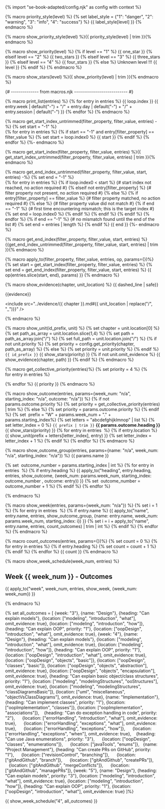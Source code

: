 {% import "se-book-adapted/config.njk" as config with context %}

{% macro priority_style(level) %}
{% set label_style = {"1": "danger", "2": "warning", "3": "info", "4": "success"} %}
{{ label_style[level] }}
{% endmacro %}


{% macro show_priority_style(level) %}{{ priority_style(level) | trim }}{% endmacro %}

{% macro show_priority(level) %}
{% if level == "1" %}
  {{ one_star }}
{% elseif level == "2" %}
  {{ two_stars }}
{% elseif level == "3" %}
  {{ three_stars }}
{% elseif level == "4" %}
  {{ four_stars }}
{% else %}
  Unknown level !!! {{ level }}
{% endif %}
{% endmacro %}


{% macro show_stars(level) %}{{ show_priority(level) | trim }}{% endmacro %}

{# -------------- from macros.njk --------------------------- #}

{% macro print_list(entries) %} 
{% for entry in entries %}
{{ loop.index }} {{ entry.week | default("-") + "/" + entry.day | default("-") + "/" + entry.session | default("-") }}
{% endfor %}
{% endmacro %}


{% macro get_start_index_untrimmed(filter_property, filter_value, entries) -%}
{% set start = "-1" %}  
{% for entry in entries %}
{% if start == "-1" and entry[filter_property] == filter_value %} 
  {% set start = loop.index0 %}
  {{ start }}
{% endif %}
{% endfor %}
{%- endmacro %}


{% macro get_start_index(filter_property, filter_value, entries) %}{{ get_start_index_untrimmed(filter_property, filter_value, entries) | trim }}{% endmacro %}


{% macro get_end_index_untrimmed(filter_property, filter_value, start, entries) -%}
{% set end = "-1" %}  
{% for entry in entries %}
{% if loop.index0 < start %} 
  {# start index not reached, no action required #}
{% elseif not entry[filter_property] %}
  {# filter property not present, no action required #}
{% else %}
  {% if entry[filter_property] == filter_value %} 
    {# filter property matched, no action required #}
  {% else %}
    {# filter property value did not match #}
    {% if end == "-1" %} 
      {# first time encountering mismatch; this is the target index #}
      {% set end = loop.index0 %}
    {% endif %}
  {% endif %}
{% endif %}
{% endfor %}
{% if end == "-1" %} 
  {# no mismatch found until the end of the list #}
  {% set end = entries | length %}
{% endif %}
{{ end }}
{%- endmacro %}


{% macro get_end_index(filter_property, filter_value, start, entries) %}{{get_end_index_untrimmed(filter_property, filter_value, start, entries) | trim }}{% endmacro %}


{% macro apply_to(filter_property, filter_value, entries, op, params={})%} 
{% set start = get_start_index(filter_property, filter_value, entries) %} 
{% set end = get_end_index(filter_property, filter_value, start, entries) %} 
{{ op(entries.slice(start, end), params) }}
{% endmacro %}

{% macro show_evidence(chapter, unit_location) %}
{{ dashed_line | safe}}

{{evidence}}

<include src="../evidence/{{ chapter }}.md#{{ unit_location | replace("/", "_")}}" />

{% endmacro %}


{% macro show_unit(id_prefix, unit) %}
{% set chapter = unit.location[0] %}
{% set path_as_array = unit.location.slice(1,4) %}
{% set path = path_as_array.join("/") %}
{% set full_path = unit.location.join("/") %}
{% if not unit.priority %}
  {% set priority = config.get_priority(chapter, path_as_array) %}
{% else %}
  {% set priority = unit.priority %}
{% endif %}
<panel type="{{ show_priority_style(priority) }}" no-close >
<span slot="header" class="panel-title"><md>`{{ id_prefix }}` <include src="../../book/{{  full_path }}/text.md#outcomes" inline/> {{ show_stars(priority) }}</md></span>
  <include src="../../book/{{ full_path }}/unit-inElsewhere-asFlat.md" boilerplate />
  {% if not unit.omit_evidence %}
  {{ show_evidence(chapter, path) }}
  {% endif %}
</panel>
{% endmacro %}


{% macro get_collective_priority(entries)%} 
{% set priority = 4 %} 
{% for entry in entries %} 


{% endfor %}
{{ priority }}
{% endmacro %}


{% macro show_outcome(entries, params={week_num: "n/a", starting_index: "n/a", outcome: "n/a"}) %}
{% if not params.outcome.priority %}
  {% set priority = get_collective_priority(entries) | trim %}
{% else %}
  {% set priority = params.outcome.priority %}
{% endif %} 
{% set  prefix = "W" + params.week_num + "." + params.starting_index%}
{% set letters = "abcdefghijklmnop" | list %} 
{% set letter_index = 0 %} 
<panel no-close expanded >
<span slot="header" class="panel-title"><md>`{{ prefix | trim }}` **{{ params.outcome.heading }}** {{ show_stars(priority) }}</md> </span>
{% for entry in entries  %} 
  {% if entry.location %} 
{{ show_unit(prefix + letters[letter_index], entry) }}
{% set letter_index = letter_index + 1 %}
  {% endif %}
{% endfor %}
</panel>
{% endmacro %}


{% macro show_outcome_group(entries, params={name: "n/a", week_num: "n/a", starting_index: "n/a"}) %} 
<span class="activity-desc">{{ params.name }}</span>
<div class="indented">
{% set  outcome_number = params.starting_index | int %} 
{% for entry in entries  %} 
  {% if entry.heading %} 
{{ apply_to("heading", entry.heading, entries, show_outcome, {week_num: params.week_num, starting_index: outcome_number , outcome: entry}) }}
{% set  outcome_number = outcome_number + 1 %}
  {% endif %}
{% endfor %}
</div>
<p/>
{% endmacro %}


{% macro show_week(entries, params={week_num: "n/a"}) %}
{% set i = 1 %} 
{% for entry in entries  %} 
  {% if entry.name %}
{{ apply_to("name", entry.name, entries, show_outcome_group, {name: entry.name, week_num: params.week_num, starting_index: i}) }}
  {% set i = i + apply_to("name", entry.name, entries, count_outcomes) | trim | int %} 
  {% endif %}
{% endfor %}
{% endmacro %}


{% macro count_outcomes(entries, params={})%} 
{% set count = 0 %} 
{% for entry in entries %} 
  {% if entry.heading %} 
    {% set count = count + 1 %}
  {% endif %}
{% endfor %} 
{{ count }}
{% endmacro %}


{% macro show_week_schedule(week_num, entries) %} 
<link rel="stylesheet" href="{{baseUrl}}/css/main.css">
<link rel="stylesheet" href="{{baseUrl}}/css/schedule.css">

<div class="website-content">

## Week {{ week_num }} - Outcomes

<div id="main">

{{ apply_to("week", week_num, entries, show_week, {week_num: week_num}) }}

</div>
</div>

{% endmacro %}


{% set all_outcomes = [
{week: "3"},
  {name: "Design"}, 
    {heading: "Can explain models"}, 
      {location: ["modeling", "introduction", "what"], omit_evidence: true},
      {location: ["modeling", "introduction", "how"]},
    {heading: "Can explain OOP", priority: "1"}, 
      {location: ["oopDesign", "introduction", "what"], omit_evidence: true},
{week: "4"},
  {name: "Design"}, 
    {heading: "Can explain models"}, 
      {location: ["modeling", "introduction", "what"], omit_evidence: true},
      {location: ["modeling", "introduction", "how"]},
    {heading: "Can explain OOP", priority: "1"}, 
      {location: ["oopDesign", "introduction", "what"], omit_evidence: true},
      {location: ["oopDesign", "objects", "basic"]},
      {location: ["oopDesign", "classes", "basic"]},
      {location: ["oopDesign", "objects", "abstraction"], omit_evidence: true},
      {location: ["oopDesign", "objects", "encapsulation"], omit_evidence: true},
    {heading: "Can explain basic object/class structures", priority: "1"}, 
      {location: ["modeling", "modelingStructures", "ooStructures"], omit_evidence: true},
      {location: ["modeling", "modelingStructures", "classDiagramsBasic"]},
      {location: ["uml", "miscellaneous", "objectVsClassDiagrams"], omit_evidence: true},
  {name: "Implementation"},
    {heading: "Can implement classes", priority: "1"},
      {location: ["oopImplementation", "classes"]},
      {location: ["oopImplementation", "associations"]},
    {heading: "Can do exception handling in code", priority: "2"}, 
      {location: ["errorHandling", "introduction", "what"], omit_evidence: true},
      {location: ["errorHandling", "exceptions", "what"], omit_evidence: true},
      {location: ["errorHandling", "exceptions", "how"]},
      {location: ["errorHandling", "exceptions", "when"], omit_evidence: true},
    {heading: "Can use Java enumerations", priority: "3"},
      {location: ["oopDesign", "classes", "enumerations"]},
      {location: ["javaTools", "enums"]},
  {name: "Project Management"}, 
    {heading: "Can create PRs on GitHub", priority: "1"}, 
      {location: ["revisionControl", "branching"]},
      {location: ["gitAndGithub", "branch"]},
      {location: ["gitAndGithub", "createPRs"]},
      {location: ["gitAndGithub", "mergeConflicts"]},
      {location: ["gitAndGithub", "managePRs"]},
{week: "5"},
  {name: "Design"}, 
    {heading: "Can explain models", priority: "3"}, 
      {location: ["modeling", "introduction", "what"], omit_evidence: true},
      {location: ["modeling", "introduction", "how"]},
    {heading: "Can explain OOP", priority: "1"}, 
      {location: ["oopDesign", "introduction", "what"], omit_evidence: true}
]%}

{{ show_week_schedule("4", all_outcomes) }}

</div>